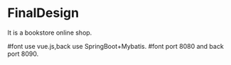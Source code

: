 # FinalDesign
It is a bookstore online shop.

#font use vue.js,back use SpringBoot+Mybatis.
#font port 8080 and back port 8090.
